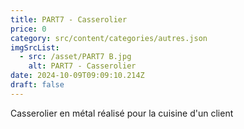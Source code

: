 ```yaml
---
title: PART7 - Casserolier
price: 0
category: src/content/categories/autres.json
imgSrcList:
  - src: /asset/PART7 B.jpg
    alt: PART7 - Casserolier
date: 2024-10-09T09:09:10.214Z
draft: false
---
```


Casserolier en métal réalisé pour la cuisine d'un client
